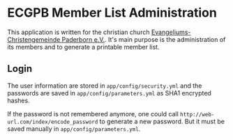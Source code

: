 ECGPB Member List Administration
================================

This application is written for the christian church
[Evangeliums-Christengemeinde Paderborn e.V.](http://www.ecgpb.de). It's main purpose
is the administration of its members and to generate a printable member list.


Login
-----

The user information are stored in `app/config/security.yml` and the passwords
are saved in `app/config/parameters.yml` as SHA1 encrypted hashes.

If the password is not remembered anymore, one could call `http://web-url.com/index/encode_password`
to generate a new password. But it must be saved manually in `app/config/parameters.yml`.